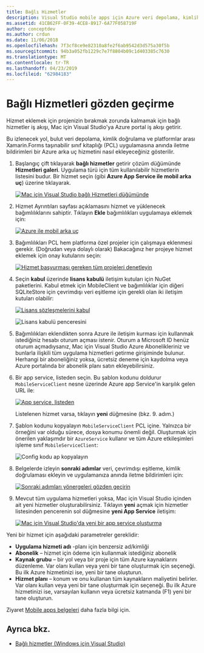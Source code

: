 ```yaml
---
title: Bağlı Hizmetler
description: Visual Studio mobile apps için Azure veri depolama, kimlik doğrulaması ve anında iletme bildirimleri için Mac Ekle
ms.assetid: 41CB62FF-0F39-4CE8-8917-6A77F058719F
author: conceptdev
ms.author: crdun
ms.date: 11/06/2018
ms.openlocfilehash: 7f3cf8ce9e82310a8fe2f6ab9542d3d575a30f5b
ms.sourcegitcommit: 94b3a052fb1229c7e7f8804b09c1d403385c7630
ms.translationtype: MT
ms.contentlocale: tr-TR
ms.lasthandoff: 04/23/2019
ms.locfileid: "62984183"
---
```

# <a name="connected-services-walkthrough"></a>Bağlı Hizmetleri gözden geçirme

Hizmet eklemek için projenizin bırakmak zorunda kalmamak için bağlı hizmetler iş akışı, Mac için Visual Studio'ya Azure portal iş akışı getirir.

Bu izlenecek yol, bulut veri depolama, kimlik doğrulama ve platformlar arası Xamarin.Forms taşınabilir sınıf kitaplığı (PCL) uygulamasına anında iletme bildirimleri bir Azure arka uç hizmetini nasıl ekleyeceğiniz gösterilir.

1. Başlangıç çift tıklayarak **bağlı hizmetler** getirir çözüm düğümünde **Hizmetleri galeri**.
  Uygulama türü için tüm kullanılabilir hizmetlerin listesini budur. Bir hizmet seçin (gibi **Azure App Service ile mobil arka uç**) üzerine tıklayarak.

    [![Mac için Visual Studio bağlı Hizmetleri düğümünde](media/connected-services-image001-sml.png "Mac için Visual Studio bağlı hizmetler düğümü")](media/connected-services-image001.png#lightbox)

2. Hizmet Ayrıntıları sayfası açıklamasını hizmet ve yüklenecek bağımlılıklarını sahiptir.
  Tıklayın **Ekle** bağımlılıkları uygulamaya eklemek için:

    [![Azure ile mobil arka uç](media/connected-services-image002-sml.png "Azure ile mobil arka uç")](media/connected-services-image002.png#lightbox)

3. Bağımlılıkları PCL hem platforma özel projeler için çalışmaya eklenmesi gerekir.
  (Doğrudan veya dolaylı olarak) Bakacağınız her projeye hizmet eklemek için onay kutularını seçin:

    [![Hizmet başvurması gereken tüm projeleri denetleyin](media/connected-services-image003-sml.png "hizmet başvurması gereken tüm projeleri denetleyin")](media/connected-services-image003.png#lightbox)

4. Seçin **kabul** üzerinde **lisans kabulü** iletişim kutuları için NuGet paketlerini.
  Kabul etmek için MobileClient ve bağımlılıklar için diğeri SQLiteStore için çevrimdışı veri eşitleme için gerekli olan iki iletişim kutuları olabilir:

    [![Lisans sözleşmelerini kabul](media/connected-services-image004-sml.png "lisans sözleşmelerini kabul edin")](media/connected-services-image004.png#lightbox)

    ![Lisans kabulü penceresini](media/connected-services-image005.png "lisans kabulü penceresi")

5. Bağımlılıkları eklendikten sonra Azure ile iletişim kurması için kullanmak istediğiniz hesabı oturum açması istenir.
  Oturum a Microsoft ID henüz oturum açmadıysanız, Mac için Visual Studio Azure Abonelikleriniz ve bunlarla ilişkili tüm uygulama hizmetleri getirme girişiminde bulunur. Herhangi bir aboneliğiniz yoksa, ücretsiz deneme için kaydolma veya Azure portalında bir abonelik planı satın ekleyebilirsiniz.

6. Bir app service, listeden seçin. Bu şablon kodunu doldurur `MobileServiceClient` nesne üzerinde Azure app Service'in karşılık gelen URL ile:

    [![App service, listeden](media/connected-services-image006-sml.png "listeden app service'ı seçin")](media/connected-services-image006.png#lightbox)

    Listelenen hizmet varsa, tıklayın **yeni** düğmesine (bkz. 9. adım.)

7. Şablon kodunu kopyalayın `MobileServiceClient` PCL içine. Yalnızca bir örneğini var olduğu sürece, dosya konumu önemli değil.
  Oluşturmak için önerilen yaklaşımdır bir `AzureService` kullanır ve tüm Azure etkileşimleri işleme sınıf `MobileServiceClient`:

    ![Config kodu ap kopyalayın](media/connected-services-image007.png "config kodu uygulamaya kopyalayın")

8. Belgelerde izleyin **sonraki adımlar** veri, çevrimdışı eşitleme, kimlik doğrulaması ekleyin ve uygulamanıza anında iletme bildirimleri için:

    [![Sonraki adımları yönergeleri gözden geçirin](media/connected-services-image008-sml.png "sonraki adımları yönergeleri gözden geçirin")](media/connected-services-image008.png#lightbox)

9. Mevcut tüm uygulama hizmetleri yoksa, Mac için Visual Studio içinden ait yeni hizmetler oluşturabilirsiniz.
  Tıklayın **yeni** açmak için hizmetler listesinden pencerenin sol düğmesine **yeni App Service** iletişim:

    [![Mac için Visual Studio'da yeni bir app service oluşturma](media/connected-services-image009-sml.png "Mac için Visual Studio'da yeni bir app service oluşturma")](media/connected-services-image009.png#lightbox)

Yeni bir hizmet için aşağıdaki parametreler gereklidir:

- **Uygulama hizmeti adı** -planı için benzersiz ad/kimliği
- **Abonelik** – hizmet için ödeme için kullanmak istediğiniz abonelik
- **Kaynak grubu** – bir yol veya bir proje için tüm Azure kaynaklarını düzenleme. Var olanı kullan veya yeni bir tane oluşturmak için seçeneği. Bu ilk Azure hizmetinizi ise, yeni bir tane oluşturun.
- **Hizmet planı** – konum ve onu kullanan tüm kaynakların maliyetini belirler. Var olanı kullan veya yeni bir tane oluşturmak için seçeneği. Bu ilk Azure hizmetinizi ise, varsayılan kullanın veya ücretsiz katmanda (F1) yeni bir tane oluşturun.

Ziyaret [Mobile apps belgeleri](/azure/app-service-mobile/) daha fazla bilgi için.

## <a name="see-also"></a>Ayrıca bkz.

- [Bağlı hizmetler (Windows için Visual Studio)](/visualstudio/azure/vs-azure-tools-connected-services-storage)